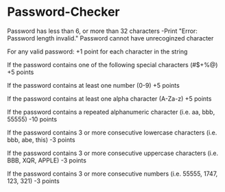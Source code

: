 # Password-Checker
Password has less than 6, or more than 32 characters  -Print "Error: Password length invalid."
Password cannot have unrecoginzed character

For any valid password:
+1 point for each character in the string

If the password contains one of the following special characters (#$+%@) +5 points

If the password contains at least one number (0-9) +5 points

If the password contains at least one alpha character (A-Za-z) +5 points

If the password contains a repeated alphanumeric character (i.e. aa, bbb, 55555) -10 points

If the password contains 3 or more consecutive lowercase characters (i.e. bbb, abe, this) -3 points

If the password contains 3 or more consecutive uppercase characters (i.e. BBB, XQR, APPLE) -3 points

If the password contains 3 or more consecutive numbers (i.e. 55555, 1747, 123, 321) -3 points

